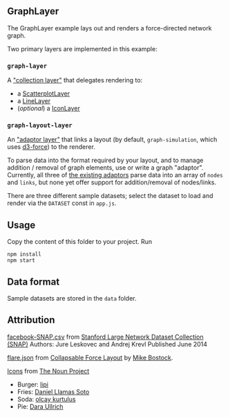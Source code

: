 ## GraphLayer

The GraphLayer example lays out and renders a force-directed network graph.

Two primary layers are implemented in this example:

### `graph-layer`
A ["collection layer"](http://uber.github.io/deck.gl/#/documentation/custom-layers/composite-layers) that delegates rendering to:
- a [ScatterplotLayer](http://uber.github.io/deck.gl/#/documentation/layer-catalog/scatterplot-layer)
- a [LineLayer](http://uber.github.io/deck.gl/#/documentation/layer-catalog/line-layer)
- (_optional_) a [IconLayer](http://uber.github.io/deck.gl/#/documentation/layer-catalog/icon-layer)

### `graph-layout-layer`
An ["adaptor layer"](http://uber.github.io/deck.gl/#/documentation/custom-layers/composite-layers) that links a layout (by default, `graph-simulation`, which uses [d3-force](https://github.com/d3/d3-force)) to the renderer.

To parse data into the format required by your layout, and to manage addition / removal of graph elements, use or write a graph "adaptor".
Currently, all three of [the existing adaptors](./graph-layer/adaptor) parse data into an array of `nodes` and `links`, but none yet offer support for addition/removal of nodes/links.

There are three different sample datasets; select the dataset to load and render via the `DATASET` const in `app.js`.


## Usage
Copy the content of this folder to your project. Run
```
npm install
npm start
```

## Data format
Sample datasets are stored in the `data` folder.


## Attribution
[facebook-SNAP.csv](./data/facebook-SNAP.csv) from [Stanford Large Network Dataset Collection (SNAP)](http://snap.stanford.edu/data)
Authors: Jure Leskovec and Andrej Krevl
Published June 2014

[flare.json](./data/flare.json) from [Collapsable Force Layout](https://bl.ocks.org/mbostock/1062288) by [Mike Bostock](https://bl.ocks.org/mbostock).

[Icons](./data/nodeTypes.png) from [The Noun Project](https://thenounproject.com)
- Burger: [lipi](https://thenounproject.com/search/?q=burger&i=316378)
- Fries: [Daniel Llamas Soto](https://thenounproject.com/search/?q=fries&i=340356)
- Soda: [olcay kurtulus](https://thenounproject.com/search/?q=drink&i=667575)
- Pie: [Dara Ullrich](https://thenounproject.com/search/?q=pie+slice&i=674893)
